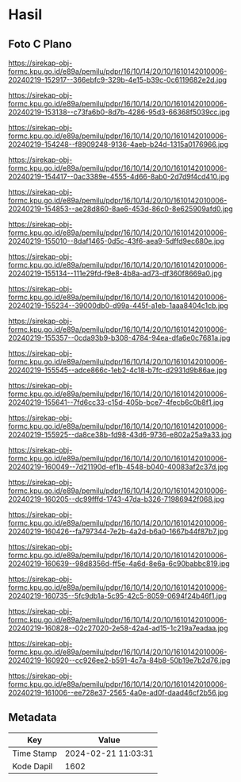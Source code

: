 # Hasil

## Foto C Plano

https://sirekap-obj-formc.kpu.go.id/e89a/pemilu/pdpr/16/10/14/20/10/1610142010006-20240219-152917--366ebfc9-329b-4e15-b39c-0c6119682e2d.jpg

https://sirekap-obj-formc.kpu.go.id/e89a/pemilu/pdpr/16/10/14/20/10/1610142010006-20240219-153138--c73fa6b0-8d7b-4286-95d3-66368f5039cc.jpg

https://sirekap-obj-formc.kpu.go.id/e89a/pemilu/pdpr/16/10/14/20/10/1610142010006-20240219-154248--f8909248-9136-4aeb-b24d-1315a0176966.jpg

https://sirekap-obj-formc.kpu.go.id/e89a/pemilu/pdpr/16/10/14/20/10/1610142010006-20240219-154417--0ac3389e-4555-4d66-8ab0-2d7d9f4cd410.jpg

https://sirekap-obj-formc.kpu.go.id/e89a/pemilu/pdpr/16/10/14/20/10/1610142010006-20240219-154853--ae28d860-8ae6-453d-86c0-8e625909afd0.jpg

https://sirekap-obj-formc.kpu.go.id/e89a/pemilu/pdpr/16/10/14/20/10/1610142010006-20240219-155010--8daf1465-0d5c-43f6-aea9-5dffd9ec680e.jpg

https://sirekap-obj-formc.kpu.go.id/e89a/pemilu/pdpr/16/10/14/20/10/1610142010006-20240219-155134--111e29fd-f9e8-4b8a-ad73-df360f8669a0.jpg

https://sirekap-obj-formc.kpu.go.id/e89a/pemilu/pdpr/16/10/14/20/10/1610142010006-20240219-155234--39000db0-d99a-445f-a1eb-1aaa8404c1cb.jpg

https://sirekap-obj-formc.kpu.go.id/e89a/pemilu/pdpr/16/10/14/20/10/1610142010006-20240219-155357--0cda93b9-b308-4784-94ea-dfa6e0c7681a.jpg

https://sirekap-obj-formc.kpu.go.id/e89a/pemilu/pdpr/16/10/14/20/10/1610142010006-20240219-155545--adce866c-1eb2-4c18-b7fc-d2931d9b86ae.jpg

https://sirekap-obj-formc.kpu.go.id/e89a/pemilu/pdpr/16/10/14/20/10/1610142010006-20240219-155641--7fd6cc33-c15d-405b-bce7-4fecb6c0b8f1.jpg

https://sirekap-obj-formc.kpu.go.id/e89a/pemilu/pdpr/16/10/14/20/10/1610142010006-20240219-155925--da8ce38b-fd98-43d6-9736-e802a25a9a33.jpg

https://sirekap-obj-formc.kpu.go.id/e89a/pemilu/pdpr/16/10/14/20/10/1610142010006-20240219-160049--7d21190d-ef1b-4548-b040-40083af2c37d.jpg

https://sirekap-obj-formc.kpu.go.id/e89a/pemilu/pdpr/16/10/14/20/10/1610142010006-20240219-160205--dc99fffd-1743-47da-b326-71986942f068.jpg

https://sirekap-obj-formc.kpu.go.id/e89a/pemilu/pdpr/16/10/14/20/10/1610142010006-20240219-160426--fa797344-7e2b-4a2d-b6a0-1667b44f87b7.jpg

https://sirekap-obj-formc.kpu.go.id/e89a/pemilu/pdpr/16/10/14/20/10/1610142010006-20240219-160639--98d8356d-ff5e-4a6d-8e6a-6c90babbc819.jpg

https://sirekap-obj-formc.kpu.go.id/e89a/pemilu/pdpr/16/10/14/20/10/1610142010006-20240219-160735--5fc9db1a-5c95-42c5-8059-0694f24b46f1.jpg

https://sirekap-obj-formc.kpu.go.id/e89a/pemilu/pdpr/16/10/14/20/10/1610142010006-20240219-160828--02c27020-2e58-42a4-ad15-1c219a7eadaa.jpg

https://sirekap-obj-formc.kpu.go.id/e89a/pemilu/pdpr/16/10/14/20/10/1610142010006-20240219-160920--cc926ee2-b591-4c7a-84b8-50b19e7b2d76.jpg

https://sirekap-obj-formc.kpu.go.id/e89a/pemilu/pdpr/16/10/14/20/10/1610142010006-20240219-161006--ee728e37-2565-4a0e-ad0f-daad46cf2b56.jpg


## Metadata

| Key        | Value               |
| ---------- | ------------------- |
| Time Stamp | 2024-02-21 11:03:31 |
| Kode Dapil | 1602                |



